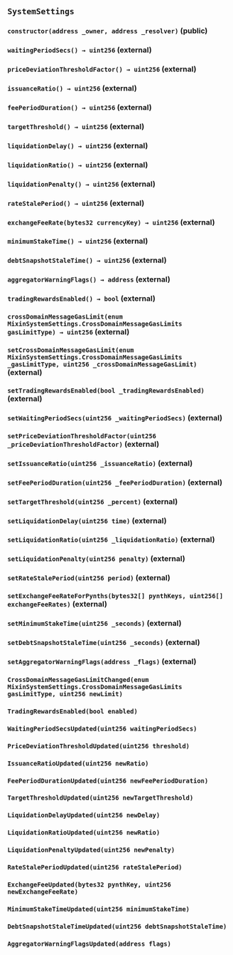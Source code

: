 ## `SystemSettings`

### `constructor(address _owner, address _resolver)` (public)

### `waitingPeriodSecs() → uint256` (external)

### `priceDeviationThresholdFactor() → uint256` (external)

### `issuanceRatio() → uint256` (external)

### `feePeriodDuration() → uint256` (external)

### `targetThreshold() → uint256` (external)

### `liquidationDelay() → uint256` (external)

### `liquidationRatio() → uint256` (external)

### `liquidationPenalty() → uint256` (external)

### `rateStalePeriod() → uint256` (external)

### `exchangeFeeRate(bytes32 currencyKey) → uint256` (external)

### `minimumStakeTime() → uint256` (external)

### `debtSnapshotStaleTime() → uint256` (external)

### `aggregatorWarningFlags() → address` (external)

### `tradingRewardsEnabled() → bool` (external)

### `crossDomainMessageGasLimit(enum MixinSystemSettings.CrossDomainMessageGasLimits gasLimitType) → uint256` (external)

### `setCrossDomainMessageGasLimit(enum MixinSystemSettings.CrossDomainMessageGasLimits _gasLimitType, uint256 _crossDomainMessageGasLimit)` (external)

### `setTradingRewardsEnabled(bool _tradingRewardsEnabled)` (external)

### `setWaitingPeriodSecs(uint256 _waitingPeriodSecs)` (external)

### `setPriceDeviationThresholdFactor(uint256 _priceDeviationThresholdFactor)` (external)

### `setIssuanceRatio(uint256 _issuanceRatio)` (external)

### `setFeePeriodDuration(uint256 _feePeriodDuration)` (external)

### `setTargetThreshold(uint256 _percent)` (external)

### `setLiquidationDelay(uint256 time)` (external)

### `setLiquidationRatio(uint256 _liquidationRatio)` (external)

### `setLiquidationPenalty(uint256 penalty)` (external)

### `setRateStalePeriod(uint256 period)` (external)

### `setExchangeFeeRateForPynths(bytes32[] pynthKeys, uint256[] exchangeFeeRates)` (external)

### `setMinimumStakeTime(uint256 _seconds)` (external)

### `setDebtSnapshotStaleTime(uint256 _seconds)` (external)

### `setAggregatorWarningFlags(address _flags)` (external)

### `CrossDomainMessageGasLimitChanged(enum MixinSystemSettings.CrossDomainMessageGasLimits gasLimitType, uint256 newLimit)`

### `TradingRewardsEnabled(bool enabled)`

### `WaitingPeriodSecsUpdated(uint256 waitingPeriodSecs)`

### `PriceDeviationThresholdUpdated(uint256 threshold)`

### `IssuanceRatioUpdated(uint256 newRatio)`

### `FeePeriodDurationUpdated(uint256 newFeePeriodDuration)`

### `TargetThresholdUpdated(uint256 newTargetThreshold)`

### `LiquidationDelayUpdated(uint256 newDelay)`

### `LiquidationRatioUpdated(uint256 newRatio)`

### `LiquidationPenaltyUpdated(uint256 newPenalty)`

### `RateStalePeriodUpdated(uint256 rateStalePeriod)`

### `ExchangeFeeUpdated(bytes32 pynthKey, uint256 newExchangeFeeRate)`

### `MinimumStakeTimeUpdated(uint256 minimumStakeTime)`

### `DebtSnapshotStaleTimeUpdated(uint256 debtSnapshotStaleTime)`

### `AggregatorWarningFlagsUpdated(address flags)`
